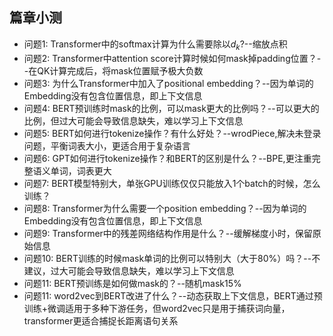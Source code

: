 ## 篇章小测
* 问题1: Transformer中的softmax计算为什么需要除以$d_k$?--缩放点积
* 问题2: Transformer中attention score计算时候如何mask掉padding位置？--在QK计算完成后，将mask位置赋予极大负数
* 问题3: 为什么Transformer中加入了positional embedding？--因为单词的Embedding没有包含位置信息，即上下文信息
* 问题4: BERT预训练时mask的比例，可以mask更大的比例吗？--可以更大的比例，但过大可能会导致信息缺失，难以学习上下文信息
* 问题5: BERT如何进行tokenize操作？有什么好处？--wrodPiece,解决未登录问题，平衡词表大小，更适合用于复杂语言
* 问题6: GPT如何进行tokenize操作？和BERT的区别是什么？--BPE,更注重完整语义单词，词表更大
* 问题7: BERT模型特别大，单张GPU训练仅仅只能放入1个batch的时候，怎么训练？
* 问题8: Transformer为什么需要一个position embedding？--因为单词的Embedding没有包含位置信息，即上下文信息
* 问题9: Transformer中的残差网络结构作用是什么？--缓解梯度小时，保留原始信息
* 问题10: BERT训练的时候mask单词的比例可以特别大（大于80%）吗？--不建议，过大可能会导致信息缺失，难以学习上下文信息
* 问题11: BERT预训练是如何做mask的？--随机mask15%
* 问题11: word2vec到BERT改进了什么？--动态获取上下文信息，BERT通过预训练+微调适用于多种下游任务，但word2vec只是用于捕获词向量，transformer更适合捕捉长距离语句关系
